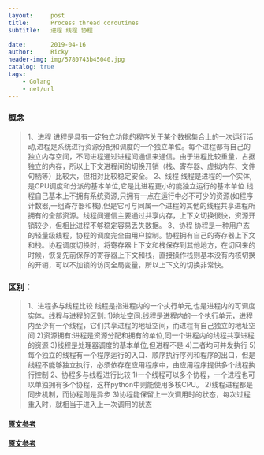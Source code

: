 ```yaml
---
layout:     post
title:      Process thread coroutines
subtitle:   进程 线程 协程
            
date:       2019-04-16
author:     Ricky
header-img: img/5780743b45040.jpg
catalog: true
tags:
    - Golang
    - net/url
---
```


### 概念
> 1、进程
>进程是具有一定独立功能的程序关于某个数据集合上的一次运行活动,进程是系统进行资源分配和调度的一个独立单位。每个进程都有自己的独立内存空间，不同进程通过进程间通信来通信。由于进程比较重量，占据独立的内存，所以上下文进程间的切换开销（栈、寄存器、虚拟内存、文件句柄等）比较大，但相对比较稳定安全。
>2、线程
>线程是进程的一个实体,是CPU调度和分派的基本单位,它是比进程更小的能独立运行的基本单位.线程自己基本上不拥有系统资源,只拥有一点在运行中必不可少的资源(如程序计数器,一组寄存器和栈),但是它可与同属一个进程的其他的线程共享进程所拥有的全部资源。线程间通信主要通过共享内存，上下文切换很快，资源开销较少，但相比进程不够稳定容易丢失数据。
>3、协程
>协程是一种用户态的轻量级线程，协程的调度完全由用户控制。协程拥有自己的寄存器上下文和栈。协程调度切换时，将寄存器上下文和栈保存到其他地方，在切回来的时候，恢复先前保存的寄存器上下文和栈，直接操作栈则基本没有内核切换的开销，可以不加锁的访问全局变量，所以上下文的切换非常快。


### 区别：
>1、进程多与线程比较
>线程是指进程内的一个执行单元,也是进程内的可调度实体。线程与进程的区别:
>1)地址空间:线程是进程内的一个执行单元，进程内至少有一个线程，它们共享进程的地址空间，而进程有自己独立的地址空间
>2)资源拥有:进程是资源分配和拥有的单位,同一个进程内的线程共享进程的资源
>3)线程是处理器调度的基本单位,但进程不是
>4)二者均可并发执行
>5)每个独立的线程有一个程序运行的入口、顺序执行序列和程序的出口，但是线程不能够独立执行，必须依存在应用程序中，由应用程序提供多个线程执行控制
>2、协程多与线程进行比较
>1)一个线程可以多个协程，一个进程也可以单独拥有多个协程，这样python中则能使用多核CPU。
>2)线程进程都是同步机制，而协程则是异步
>3)协程能保留上一次调用时的状态，每次过程重入时，就相当于进入上一次调用的状态


#### [原文参考](https://www.cnblogs.com/lxmhhy/p/6041001.html)
#### [原文参考](https://www.imooc.com/article/31751)
